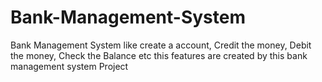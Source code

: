 # Bank-Management-System
Bank Management System like create a account, Credit the money, Debit the money, Check the Balance etc this features are created by this bank management system Project 
